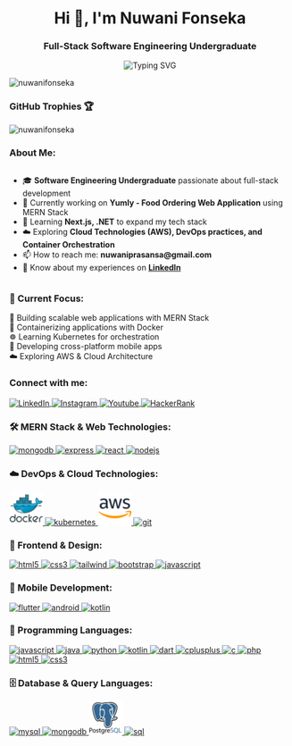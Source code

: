 <h1 align="center">Hi 👋, I'm Nuwani Fonseka</h1>
<h3 align="center">Full-Stack Software Engineering Undergraduate</h3>

<p align="center">
  <img src="https://readme-typing-svg.herokuapp.com?font=Fira+Code&pause=1000&color=2E9EF7&center=true&vCenter=true&width=435&lines=Full-Stack+Developer;MERN+Stack+Enthusiast;Cloud+%26+DevOps+Learner" alt="Typing SVG" />
</p>

<p align="left"> <img src="https://komarev.com/ghpvc/?username=nuwanifonseka&label=Profile%20views&color=0e75b6&style=flat" alt="nuwanifonseka" /> </p>

<h3 align="left">GitHub Trophies 🏆</h3>
<p align="left">
    <img src="https://github-profile-trophy.vercel.app/?username=nuwanifonseka&theme=tokyonight&column=4&margin-w=10&margin-h=10" alt="nuwanifonseka" />
</p>

<h3 align="left">About Me:</h3>
<div align="left">
  <div style="display: flex; align-items: center;">
    <div style="flex: 1;">
      <ul>
        <li>🎓 <strong>Software Engineering Undergraduate</strong> passionate about full-stack development</li>
        <li>🔭 Currently working on <strong>Yumly - Food Ordering Web Application</strong> using MERN Stack</li>
        <li>🌱 Learning <strong>Next.js, .NET</strong> to expand my tech stack</li>
        <li>☁️ Exploring <strong>Cloud Technologies (AWS), DevOps practices, and Container Orchestration</strong></li>
        <li>📫 How to reach me: <strong>nuwaniprasansa@gmail.com</strong></li>
        <li>📄 Know about my experiences on <a href="https://www.linkedin.com/in/nuwani-fonseka-5a87ba234/"><strong>LinkedIn</strong></a></li>
      </ul>
    </div>
  </div>
</div>

<h3 align="left">🚀 Current Focus:</h3>
<p>
  🎯 Building scalable web applications with MERN Stack<br/>
  🐳 Containerizing applications with Docker<br/>
  ☸️ Learning Kubernetes for orchestration<br/>
  📱 Developing cross-platform mobile apps<br/>
  ☁️ Exploring AWS & Cloud Architecture
</p>

<h3 align="left">Connect with me:</h3>
<p align="left">
  <a href="https://linkedin.com/in/nuwani-fonseka-5a87ba234" target="_blank" rel="noreferrer">
    <img align="center" src="https://i.pinimg.com/originals/d3/3b/d9/d33bd9baa83a336184055c07dc8ccaa8.gif" alt="LinkedIn" height="40" width="50" />
  </a>
   <a href="https://instagram.com/nuwanifonsekaa" target="_blank" rel="noreferrer">
    <img align="center" src="https://i.pinimg.com/originals/2c/09/4d/2c094d32daf5a9079a09588004319274.gif" alt="Instagram" height="40" width="50" />
  </a>
  <a href="https://www.youtube.com/c/nuwani-fonseka" target="_blank" rel="noreferrer">
    <img align="center" src="https://cdn.dribbble.com/users/844462/screenshots/4042693/youtube-logo.gif" alt="Youtube" height="40" width="50" />
  </a>
  <a href="https://www.hackerrank.com/nuwani-fonseka" target="_blank" rel="noreferrer">
    <img align="center" src="https://raw.githubusercontent.com/rahuldkjain/github-profile-readme-generator/master/src/images/icons/Social/hackerrank.svg" alt="HackerRank" height="40" width="50" />
  </a>
</p>

<h3 align="left">🛠️ MERN Stack & Web Technologies:</h3>
<p align="left">
  <a href="https://www.mongodb.com/" target="_blank" rel="noreferrer"> 
    <img src="https://miro.medium.com/v2/resize:fit:512/1*doAg1_fMQKWFoub-6gwUiQ.gif" alt="mongodb" width="60" height="60"/> 
  </a>
  <a href="https://expressjs.com" target="_blank" rel="noreferrer"> 
    <img src="https://adware-technologies.s3.amazonaws.com/uploads/technology/thumbnail/20/express-js.png" alt="express" width="60" height="60"/> 
  </a>
  <a href="https://reactjs.org/" target="_blank" rel="noreferrer"> 
    <img src="https://media.giphy.com/media/eNAsjO55tPbgaor7ma/giphy.gif" alt="react" width="60" height="60"/> 
  </a> 
  <a href="https://nodejs.org" target="_blank" rel="noreferrer"> 
    <img src="https://media.giphy.com/media/kdFc8fubgS31b8DsVu/giphy.gif" alt="nodejs" width="60" height="60"/> 
  </a>
</p>

<h3 align="left">☁️ DevOps & Cloud Technologies:</h3>
<p align="left">
  <a href="https://www.docker.com/" target="_blank" rel="noreferrer"> 
    <img src="https://raw.githubusercontent.com/devicons/devicon/master/icons/docker/docker-original-wordmark.svg" alt="docker" width="60" height="60"/> 
  </a>
  <a href="https://kubernetes.io" target="_blank" rel="noreferrer"> 
    <img src="https://upload.wikimedia.org/wikipedia/commons/3/39/Kubernetes_logo_without_workmark.svg" alt="kubernetes" width="60" height="60"/> 
  </a>
  <a href="https://aws.amazon.com" target="_blank" rel="noreferrer"> 
    <img src="https://raw.githubusercontent.com/devicons/devicon/master/icons/amazonwebservices/amazonwebservices-original-wordmark.svg" alt="aws" width="60" height="60"/> 
  </a>
  <a href="https://git-scm.com/" target="_blank" rel="noreferrer"> 
    <img src="https://www.vectorlogo.zone/logos/git-scm/git-scm-icon.svg" alt="git" width="60" height="60"/> 
  </a>
</p>

<h3 align="left">🎨 Frontend & Design:</h3>
<p align="left"> 
  <a href="https://www.w3.org/html/" target="_blank" rel="noreferrer"> 
    <img src="https://cdn.dribbble.com/users/783/screenshots/104300/shot_1295820312.gif" alt="html5" width="60" height="60"/> 
  </a>
  <a href="https://www.w3schools.com/css/" target="_blank" rel="noreferrer"> 
    <img src="https://media.giphy.com/media/fsEaZldNC8A1PJ3mwp/giphy.gif" alt="css3" width="60" height="60"/> 
  </a> 
  <a href="https://tailwindcss.com/" target="_blank" rel="noreferrer"> 
    <img src="https://www.vectorlogo.zone/logos/tailwindcss/tailwindcss-icon.svg" alt="tailwind" width="60" height="60"/> 
  </a>
  <a href="https://getbootstrap.com" target="_blank" rel="noreferrer">
    <img src="https://media.giphy.com/media/Sr8xDpMwVKOHUWDVRD/giphy.gif" alt="bootstrap" width="60" height="60"/>
  </a>
  <a href="https://developer.mozilla.org/en-US/docs/Web/JavaScript" target="_blank" rel="noreferrer"> 
    <img src="https://media.giphy.com/media/ln7z2eWriiQAllfVcn/giphy.gif" alt="javascript" width="60" height="60"/> 
  </a> 
</p>

<h3 align="left">📱 Mobile Development:</h3>
<p align="left">
  <a href="https://flutter.dev" target="_blank" rel="noreferrer"> 
    <img src="https://www.vectorlogo.zone/logos/flutterio/flutterio-icon.svg" alt="flutter" width="60" height="60"/> 
  </a>
  <a href="https://developer.android.com" target="_blank" rel="noreferrer"> 
    <img src="https://media4.giphy.com/media/v1.Y2lkPTc5MGI3NjExejU0OWFwMDByamg0YjN1YXB5OGVma2hmOGJrZ3JnOXF1ZmZmZjJ5cyZlcD12MV9pbnRlcm5hbF9naWZfYnlfaWQmY3Q9Zw/Lmy23L3RkJ0sEWokRN/giphy.webp" alt="android" width="60" height="60"/> 
  </a>
  <a href="https://kotlinlang.org" target="_blank" rel="noreferrer"> 
    <img src="https://cdn.dribbble.com/users/7094769/screenshots/16379061/media/27d863079a1c8955e2664197d600763d.gif" alt="kotlin" width="60" height="60"/> 
  </a>  
</p>

<h3 align="left">🔧 Programming Languages:</h3>
<p align="left">
  <a href="https://developer.mozilla.org/en-US/docs/Web/JavaScript" target="_blank" rel="noreferrer"> 
    <img src="https://media.giphy.com/media/ln7z2eWriiQAllfVcn/giphy.gif" alt="javascript" width="60" height="60"/> 
  </a>
  <a href="https://www.java.com" target="_blank" rel="noreferrer"> 
    <img src="https://media1.giphy.com/media/hO8uTzEOefFh3Yv5gm/giphy.gif?cid=6c09b952jiwu3n2b5plthn82yp72nrac1lu5esteciqpy8m1&ep=v1_internal_gif_by_id&rid=giphy.gif&ct=s" alt="java" width="60" height="60"/> 
  </a>
  <a href="https://www.python.org" target="_blank" rel="noreferrer"> 
    <img src="https://media.giphy.com/media/KAq5w47R9rmTuvWOWa/giphy.gif" alt="python" width="60" height="60"/> 
  </a>
  <a href="https://kotlinlang.org" target="_blank" rel="noreferrer"> 
    <img src="https://cdn.dribbble.com/users/7094769/screenshots/16379061/media/27d863079a1c8955e2664197d600763d.gif" alt="kotlin" width="60" height="60"/> 
  </a>
  <a href="https://dart.dev/" target="_blank" rel="noreferrer"> 
    <img src="https://www.vectorlogo.zone/logos/dartlang/dartlang-icon.svg" alt="dart" width="60" height="60"/> 
  </a>
  <a href="https://www.cplusplus.com/" target="_blank" rel="noreferrer"> 
    <img src="https://i.redd.it/xxodzo30yoab1.gif" alt="cplusplus" width="60" height="60"/> 
  </a>
  <a href="https://www.cplusplus.com/" target="_blank" rel="noreferrer"> 
    <img src="https://i.redd.it/nmuax05zxoab1.gif" alt="c" width="60" height="60"/> 
  </a>
  <a href="https://www.php.net/" target="_blank" rel="noreferrer"> 
    <img src="https://lordicon.com/icons/wired/lineal/1319-php-code-language.gif" alt="php" width="60" height="60"/> 
  </a>
  <a href="https://www.w3.org/html/" target="_blank" rel="noreferrer"> 
    <img src="https://cdn.dribbble.com/users/783/screenshots/104300/shot_1295820312.gif" alt="html5" width="60" height="60"/> 
  </a>
  <a href="https://www.w3schools.com/css/" target="_blank" rel="noreferrer"> 
    <img src="https://media.giphy.com/media/fsEaZldNC8A1PJ3mwp/giphy.gif" alt="css3" width="60" height="60"/> 
  </a>
</p>

<h3 align="left">🗄️ Database & Query Languages:</h3>
<p align="left">
  <a href="https://www.mysql.com/" target="_blank" rel="noreferrer"> 
    <img src="https://miro.medium.com/v2/resize:fit:1400/1*Fcb8NTqTBj7kCONnmF5wgQ.gif" alt="mysql" width="60" height="60"/> 
  </a>
  <a href="https://www.mongodb.com/" target="_blank" rel="noreferrer"> 
    <img src="https://miro.medium.com/v2/resize:fit:512/1*doAg1_fMQKWFoub-6gwUiQ.gif" alt="mongodb" width="60" height="60"/> 
  </a>
  <a href="https://www.postgresql.org" target="_blank" rel="noreferrer"> 
    <img src="https://raw.githubusercontent.com/devicons/devicon/master/icons/postgresql/postgresql-original-wordmark.svg" alt="postgresql" width="60" height="60"/> 
  </a>
  <a href="https://www.microsoft.com/en-us/sql-server" target="_blank" rel="noreferrer"> 
    <img src="https://media.wired.com/photos/641337bd5e3ab3be4fe3e789/master/w_1600%2Cc_limit/sql_normal.gif" alt="sql" width="60" height="60"/> 
  </a>
</p>


